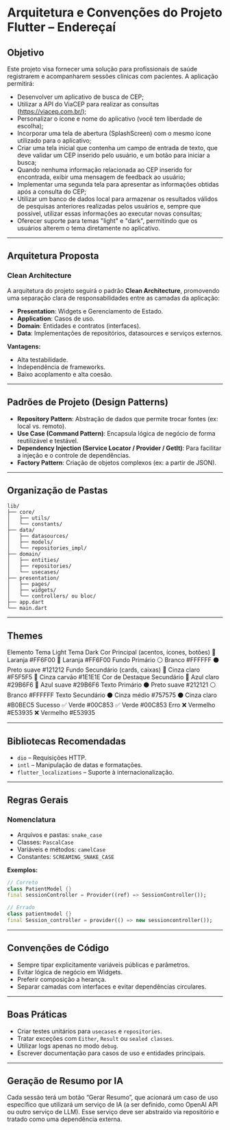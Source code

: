 # Arquitetura e Convenções do Projeto Flutter – Endereçaí

## Objetivo

Este projeto visa fornecer uma solução para profissionais de saúde registrarem e acompanharem sessões clínicas com pacientes. A aplicação permitirá:

- Desenvolver um aplicativo de busca de CEP;
- Utilizar a API do ViaCEP para realizar as consultas (https://viacep.com.br/);
- Personalizar o ícone e nome do aplicativo (você tem liberdade de escolha);
- Incorporar uma tela de abertura (SplashScreen) com o mesmo ícone utilizado para o aplicativo;
- Criar uma tela inicial que contenha um campo de entrada de texto, que deve validar um CEP inserido pelo usuário, e um botão para iniciar a busca;
- Quando nenhuma informação relacionada ao CEP inserido for encontrada, exibir uma mensagem de feedback ao usuário;
- Implementar uma segunda tela para apresentar as informações obtidas após a consulta do CEP;
- Utilizar um banco de dados local para armazenar os resultados válidos de pesquisas anteriores realizadas pelos usuários e, sempre que possível, utilizar essas informações ao executar novas consultas;
- Oferecer suporte para temas "light" e "dark", permitindo que os usuários alterem o tema diretamente no aplicativo.

---

## Arquitetura Proposta

### Clean Architecture

A arquitetura do projeto seguirá o padrão **Clean Architecture**, promovendo uma separação clara de responsabilidades entre as camadas da aplicação:

- **Presentation**: Widgets e Gerenciamento de Estado.
- **Application**: Casos de uso.
- **Domain**: Entidades e contratos (interfaces).
- **Data**: Implementações de repositórios, datasources e serviços externos.

**Vantagens:**

- Alta testabilidade.
- Independência de frameworks.
- Baixo acoplamento e alta coesão.

---

## Padrões de Projeto (Design Patterns)

- **Repository Pattern**: Abstração de dados que permite trocar fontes (ex: local vs. remoto).
- **Use Case (Command Pattern)**: Encapsula lógica de negócio de forma reutilizável e testável.
- **Dependency Injection (Service Locator / Provider / GetIt)**: Para facilitar a injeção e o controle de dependências.
- **Factory Pattern**: Criação de objetos complexos (ex: a partir de JSON).

---

## Organização de Pastas

```
lib/
├── core/
│   ├── utils/
│   └── constants/
├── data/
│   ├── datasources/
│   ├── models/
│   └── repositories_impl/
├── domain/
│   ├── entities/
│   ├── repositories/
│   └── usecases/
├── presentation/
│   ├── pages/
│   ├── widgets/
│   └── controllers/ ou bloc/
├── app.dart
└── main.dart
```

---
## Themes

Elemento
Tema Light
Tema Dark
Cor Principal (acentos, ícones, botões)
🔶 Laranja #FF6F00
🔶 Laranja #FF6F00
Fundo Primário
⚪ Branco #FFFFFF
⚫ Preto suave #121212
Fundo Secundário (cards, caixas)
🔳 Cinza claro #F5F5F5
🔳 Cinza carvão #1E1E1E
Cor de Destaque Secundário
🔵 Azul claro #29B6F6
🔵 Azul suave #29B6F6
Texto Primário
⚫ Preto suave #212121
⚪ Branco #FFFFFF
Texto Secundário
⚫ Cinza médio #757575
⚫ Cinza claro #B0BEC5
Sucesso
✅ Verde #00C853
✅ Verde #00C853
Erro
❌ Vermelho #E53935
❌ Vermelho #E53935

---

## Bibliotecas Recomendadas

- `dio` – Requisições HTTP.
- `intl` – Manipulação de datas e formatações.
- `flutter_localizations` – Suporte à internacionalização.

---

## Regras Gerais

### Nomenclatura

- Arquivos e pastas: `snake_case`
- Classes: `PascalCase`
- Variáveis e métodos: `camelCase`
- Constantes: `SCREAMING_SNAKE_CASE`

**Exemplos:**

```dart
// Correto
class PatientModel {}
final sessionController = Provider((ref) => SessionController());

// Errado
class patientmodel {}
final Session_controller = provider(() => new sessioncontroller());
```

---

## Convenções de Código

- Sempre tipar explicitamente variáveis públicas e parâmetros.
- Evitar lógica de negócio em Widgets.
- Preferir composição a herança.
- Separar camadas com interfaces e evitar dependências circulares.

---

## Boas Práticas

- Criar testes unitários para `usecases` e `repositories`.
- Tratar exceções com `Either`, `Result` ou `sealed classes`.
- Utilizar logs apenas no modo `debug`.
- Escrever documentação para casos de uso e entidades principais.

---

## Geração de Resumo por IA

Cada sessão terá um botão “Gerar Resumo”, que acionará um caso de uso específico que utilizará um serviço de IA (a ser definido, como OpenAI API ou outro serviço de LLM). Esse serviço deve ser abstraído via repositório e tratado como uma dependência externa.

